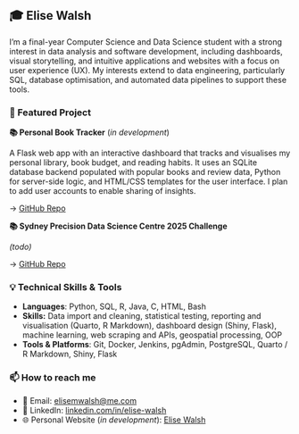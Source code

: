 ## 🎓 Elise Walsh 

I’m a final-year Computer Science and Data Science student with a strong interest in data analysis and software development, including dashboards, visual storytelling, and intuitive applications and websites with a focus on user experience (UX). My interests extend to data engineering, particularly SQL, database optimisation, and automated data pipelines to support these tools.

### 📌 Featured Project
**📚 Personal Book Tracker** (*in development*) 

A Flask web app with an interactive dashboard that tracks and visualises my personal library, book budget, and reading habits. It uses an SQLite database backend populated with popular books and review data, Python for server-side logic, and HTML/CSS templates for the user interface. I plan to add user accounts to enable sharing of insights.

→ [GitHub Repo](https://github.com/elisew-code/book-tracker)

**📚 Sydney Precision Data Science Centre 2025 Challenge**

_(todo)_

→ [GitHub Repo](https://github.com/elisew-code/winter-data-analysis-challenge-2025)

### 💡 Technical Skills & Tools  
- **Languages**: Python, SQL, R, Java, C, HTML, Bash
- **Skills:** Data import and cleaning, statistical testing, reporting and visualisation (Quarto, R Markdown), dashboard design (Shiny, Flask), machine learning, web scraping and APIs, geospatial processing, OOP
- **Tools & Platforms**: Git, Docker, Jenkins, pgAdmin, PostgreSQL, Quarto / R Markdown, Shiny, Flask
  
### 📫 How to reach me  
- 📧 Email: elisemwalsh@me.com  
- 💼 LinkedIn: [linkedin.com/in/elise-walsh](https://www.linkedin.com/in/elise-walsh-0984932a/)
- 🌐 Personal Website (*in development*): [Elise Walsh](https://elisemwalsh.com)
